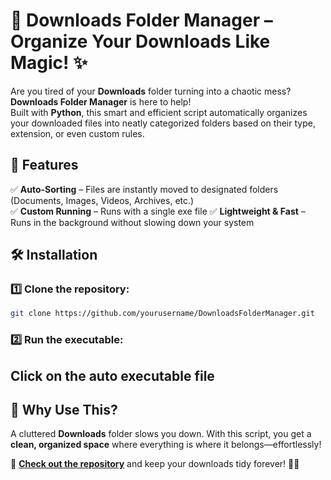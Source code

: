 # 📂 Downloads Folder Manager – Organize Your Downloads Like Magic! ✨  

Are you tired of your **Downloads** folder turning into a chaotic mess? **Downloads Folder Manager** is here to help!  
Built with **Python**, this smart and efficient script automatically organizes your downloaded files into neatly categorized folders based on their type, extension, or even custom rules.  

## 🚀 Features  
✅ **Auto-Sorting** – Files are instantly moved to designated folders (Documents, Images, Videos, Archives, etc.)  
✅ **Custom Running** – Runs with a single exe file 
✅ **Lightweight & Fast** – Runs in the background without slowing down your system  

## 🛠️ Installation  

### 1️⃣ Clone the repository:  
```bash  
git clone https://github.com/yourusername/DownloadsFolderManager.git  
```  

### 2️⃣ Run the executable:  
## Click on the auto executable file

## 🌟 Why Use This?  
A cluttered **Downloads** folder slows you down. With this script, you get a **clean, organized space** where everything is where it belongs—effortlessly!  

🔗 **[Check out the repository](https://github.com/meheer-shukla/DownloadsFolderManager)** and keep your downloads tidy forever! 🚀💡  
